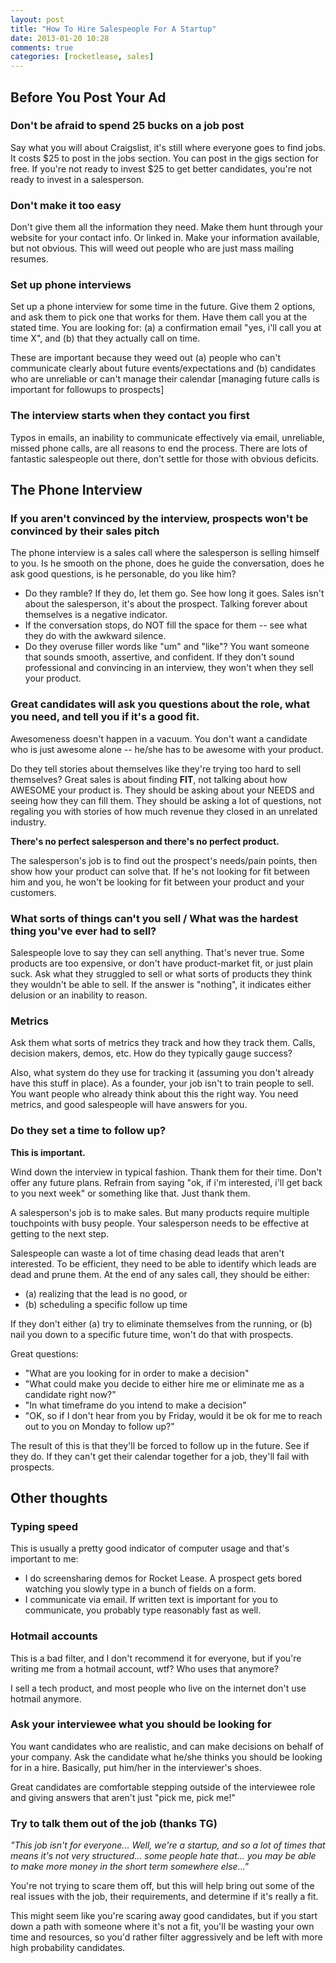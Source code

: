 ```yaml
---
layout: post
title: "How To Hire Salespeople For A Startup"
date: 2013-01-20 10:28
comments: true
categories: [rocketlease, sales]
---
```


## Before You Post Your Ad ##

### Don't be afraid to spend 25 bucks on a job post ##

Say what you will about Craigslist, it's still where everyone goes to find jobs.
It costs $25 to post in the jobs section. You can post in the gigs section for free. If you're not ready to invest $25 to get better candidates,
you're not ready to invest in a salesperson.

### Don't make it too easy ###

Don't give them all the information they need. Make them hunt through your website for
your contact info. Or linked in. Make your information available, but not obvious. This will weed out people who are just mass mailing
resumes.

### Set up phone interviews ###

Set up a phone interview for some time in the future. Give them 2 options, and ask them to pick one that works for them. Have them call you
at the stated time. You are looking for: (a) a confirmation email "yes, i'll call you at time X", and (b) that they actually call on time.

These are important because they weed out (a) people who can't communicate clearly about future events/expectations and (b) candidates who
are unreliable or can't manage their calendar [managing future calls is important for followups to prospects]

### The interview starts when they contact you first ###

Typos in emails, an inability to communicate effectively via email, unreliable, missed phone calls, are all reasons to end the process.
There are lots of fantastic salespeople out there, don't settle for those with obvious deficits.

## The Phone Interview ##

### If you aren't convinced by the interview, prospects won't be convinced by their sales pitch ###

The phone interview is a sales call where the salesperson is selling himself to you.
Is he smooth on the phone, does he guide the conversation, does he ask good questions, is
he personable, do you like him?

* Do they ramble? If they do, let them go. See how long it goes. Sales isn't about the salesperson, it's about the prospect. Talking forever about themselves is a negative indicator.
* If the conversation stops, do NOT fill the space for them -- see what they do with the awkward silence.
* Do they overuse filler words like "um" and "like"? You want someone that sounds smooth, assertive, and confident. If they don't sound professional and convincing in an interview, they won't when they sell your product.

### Great candidates will ask you questions about the role, what you need, and tell you if it's a good fit. ###

Awesomeness doesn't happen in a vacuum. You don't want a candidate who is just awesome alone --
he/she has to be awesome with your product.

Do they tell stories about themselves like they're trying too hard to sell themselves? Great sales
is about finding **FIT**, not talking about how AWESOME your product is.  They should be asking about
your NEEDS and seeing how they can fill them.  They should be asking a lot of questions, not regaling
you with stories of how much revenue they closed in an unrelated industry.

**There's no perfect salesperson and there's no perfect product.**

The salesperson's job is to find out the prospect's needs/pain points, then show how your product
can solve that. If he's not looking for fit between him and you, he won't be looking for fit between
your product and your customers.

### What sorts of things can't you sell / What was the hardest thing you've ever had to sell? ###

Salespeople love to say they can sell anything. That's never true. Some products
are too expensive, or don't have product-market fit, or just plain suck.  Ask what they struggled to sell or
what sorts of products they think they wouldn't be able to sell. If the answer is "nothing", it indicates
either delusion or an inability to reason.

### Metrics ###

Ask them what sorts of metrics they track and how they track them.  Calls, decision makers, demos, etc.
How do they typically gauge success?

Also, what system do they use for tracking it (assuming you don't already
have this stuff in place).  As a founder, your job isn't to train people to sell. You want people who
already think about this the right way. You need metrics, and good salespeople will have answers for you.

### Do they set a time to follow up? ###

**This is important.**

Wind down the interview in typical fashion. Thank them for their time. Don't offer any future plans. Refrain from
saying "ok, if i'm interested, i'll get back to you next week" or something like that. Just thank them.

A salesperson's
job is to make sales. But many products require multiple touchpoints with busy people. Your salesperson needs to
be effective at getting to the next step.

Salespeople can waste a
lot of time chasing dead leads that aren't interested.  To be efficient, they need to be able to identify which leads
are dead and prune them. At the end of any sales call, they should be either:

* (a) realizing that the lead is no good, or
* (b) scheduling a specific follow up time

If they don't either (a) try to eliminate themselves from the running, or (b) nail you down to a specific future time,
won't do that with prospects.

Great questions:

* "What are you looking for in order to make a decision"
* "What could make you decide to either hire me or eliminate me as a candidate right now?"
* "In what timeframe do you intend to make a decision"
* "OK, so if I don't hear from you by Friday, would it be ok for me to reach out to you on Monday to follow up?"

The result of this is that they'll be forced to follow up in the future. See if they do.
If they can't get their calendar together for a job, they'll fail with prospects.


## Other thoughts ##

### Typing speed ###

This is usually a pretty good indicator of computer usage and that's important to me:

* I do screensharing demos for Rocket Lease. A prospect gets bored watching you slowly type in a bunch of fields on a form.
* I communicate via email. If written text is important for you to communicate, you probably type reasonably fast as well.

### Hotmail accounts ###

This is a bad filter, and I don't recommend it for everyone, but if you're writing me from a hotmail
account, wtf? Who uses that anymore?

I sell a tech product, and most people who live on the internet don't use hotmail anymore.

### Ask your interviewee what you should be looking for ###

You want candidates who are realistic, and can make decisions on behalf of your company. Ask the candidate
what he/she thinks you should be looking for in a hire. Basically, put him/her in the interviewer's shoes.

Great candidates are comfortable stepping outside of the interviewee role and giving answers that aren't
just "pick me, pick me!"

### Try to talk them out of the job (thanks TG) ###

*"This job isn't for everyone... Well, we're a startup, and so a lot of times that means it's not very structured... some
people hate that... you may be able to make more money in the short term somewhere else..."*

You're not trying to scare them off, but this will help bring out some of the real issues with the job, their requirements,
and determine if it's really a fit.

This might seem like you're scaring away good candidates, but if you start down a path with someone where it's not a fit,
you'll be wasting your own time and resources, so you'd rather filter aggressively and be left with more high probability candidates.


